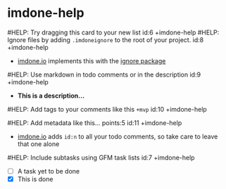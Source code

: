imdone-help
====
#HELP: Try dragging this card to your new list id:6 +imdone-help
#HELP: Ignore files by adding `.imdoneignore` to the root of your project. id:8 +imdone-help
- [imdone.io](https://imdone.io) implements this with the [ignore package](https://www.npmjs.com/package/ignore)

#HELP: Use markdown in todo comments or in the description id:9 +imdone-help
- **This is a description...**

#HELP: Add tags to your comments like this `+mvp` id:10 +imdone-help

#HELP: Add metadata like this... points:5 id:11 +imdone-help
- [imdone.io](https://imdone.io) adds `id:n` to all your todo comments, so take care to leave that one alone

#HELP: Include subtasks using GFM task lists id:7 +imdone-help
- [ ] A task yet to be done
- [x] This is done

